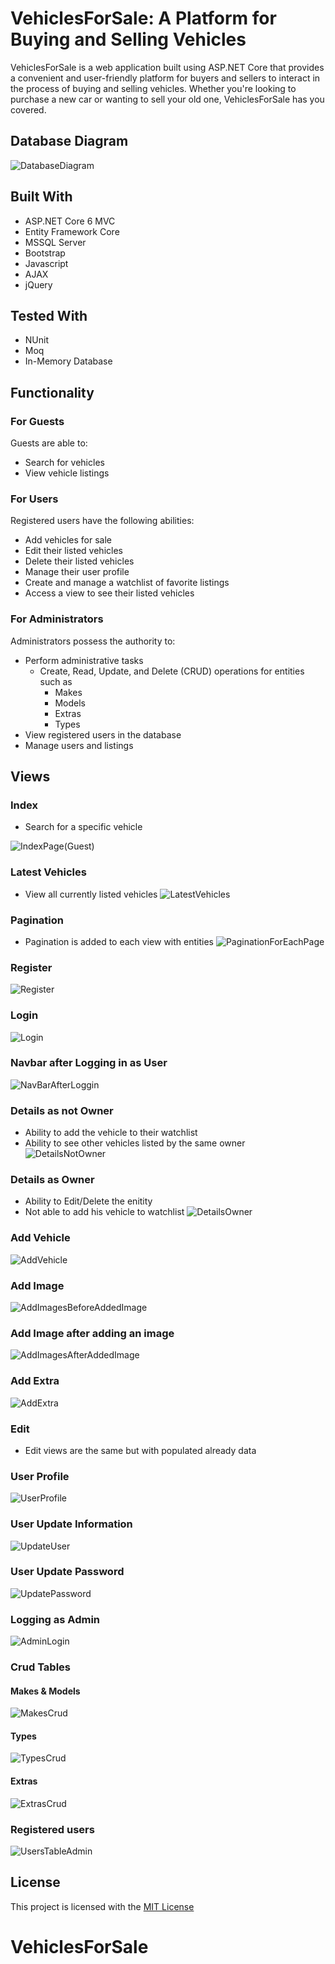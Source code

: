 
# VehiclesForSale: A Platform for Buying and Selling Vehicles
VehiclesForSale is a web application built using ASP.NET Core that provides a convenient and user-friendly platform for buyers and sellers to interact in the process of buying and selling vehicles. Whether you're looking to purchase a new car or wanting to sell your old one, VehiclesForSale has you covered.


## Database Diagram
![DatabaseDiagram](https://github.com/BagriyanBorisov/VehiclesForSale-MVC/assets/108102199/33380810-e4cb-4625-bedc-1fb9ebf0a14a)

## Built With
* ASP.NET Core 6 MVC
* Entity Framework Core
* MSSQL Server
* Bootstrap
* Javascript
* AJAX
* jQuery



## Tested With
* NUnit
* Moq
* In-Memory Database
## Functionality
### For Guests

Guests are able to:
- Search for vehicles
- View vehicle listings

### For Users

Registered users have the following abilities:
- Add vehicles for sale
- Edit their listed vehicles
- Delete their listed vehicles
- Manage their user profile
- Create and manage a watchlist of favorite listings
- Access a view to see their listed vehicles

### For Administrators

Administrators possess the authority to:
- Perform administrative tasks
  - Create, Read, Update, and Delete (CRUD) operations for entities such as 
    - Makes 
    - Models
    - Extras
    - Types
- View registered users in the database
- Manage users and listings

## Views
### Index
* Search for a specific vehicle

![IndexPage(Guest)](https://github.com/BagriyanBorisov/VehiclesForSale-MVC/assets/108102199/59d235e4-7734-436a-a1a6-4611e23081cf)

### Latest Vehicles
* View all currently listed vehicles
![LatestVehicles](https://github.com/BagriyanBorisov/VehiclesForSale-MVC/assets/108102199/644ad270-70b8-4b6d-830a-d249fb86663e)



### Pagination
* Pagination is added to each view with entities
![PaginationForEachPage](https://github.com/BagriyanBorisov/VehiclesForSale-MVC/assets/108102199/d59807b6-f06d-4ac7-8f76-698318aa1086)

### Register
![Register](https://github.com/BagriyanBorisov/VehiclesForSale-MVC/assets/108102199/3b5fbdba-8128-4bd4-957f-b719a2503d93)


### Login
![Login](https://github.com/BagriyanBorisov/VehiclesForSale-MVC/assets/108102199/ece7c0ab-0478-4077-8590-9ff271aa909f)

### Navbar after Logging in as User
![NavBarAfterLoggin](https://github.com/BagriyanBorisov/VehiclesForSale-MVC/assets/108102199/b7d9931b-fead-4041-86a1-dd2f02d0eda0)


### Details as not Owner
  - Ability to add the vehicle to their watchlist
  - Ability to see other vehicles listed by the same owner
![DetailsNotOwner](https://github.com/BagriyanBorisov/VehiclesForSale-MVC/assets/108102199/c43819dd-3679-4d18-860d-4389cb2b46c0)


### Details as Owner
  - Ability to Edit/Delete the enitity
  - Not able to add his vehicle to watchlist
![DetailsOwner](https://github.com/BagriyanBorisov/VehiclesForSale-MVC/assets/108102199/32421521-395e-46d3-abbc-a46fede1e8f8)


### Add Vehicle 
![AddVehicle](https://github.com/BagriyanBorisov/VehiclesForSale-MVC/assets/108102199/fd77d0e5-1b25-4983-bef8-4063a09eed15)

### Add Image
![AddImagesBeforeAddedImage](https://github.com/BagriyanBorisov/VehiclesForSale-MVC/assets/108102199/6c439180-52f7-431e-86ef-40baebb1b30c)

### Add Image after adding an image
![AddImagesAfterAddedImage](https://github.com/BagriyanBorisov/VehiclesForSale-MVC/assets/108102199/22ae33c6-e277-4e86-9dfa-eeaeb26d698b)

### Add Extra
![AddExtra](https://github.com/BagriyanBorisov/VehiclesForSale-MVC/assets/108102199/97e05d64-c547-4553-b5cf-28793aaeb542)

### Edit
 - Edit views are the same but with populated already data

### User Profile
![UserProfile](https://github.com/BagriyanBorisov/VehiclesForSale-MVC/assets/108102199/9db82571-fd2b-4299-9012-d71f27f16f2a)

### User Update Information
![UpdateUser](https://github.com/BagriyanBorisov/VehiclesForSale-MVC/assets/108102199/5a923d63-75d6-40cd-9852-9dfe1a26cbd4)

### User Update Password
![UpdatePassword](https://github.com/BagriyanBorisov/VehiclesForSale-MVC/assets/108102199/98b721aa-aec5-4852-80f6-f07ea1c62271)

### Logging as Admin
![AdminLogin](https://github.com/BagriyanBorisov/VehiclesForSale-MVC/assets/108102199/4310fed7-3ffb-440d-b512-fb95264036d3)

### Crud Tables
 #### Makes & Models
![MakesCrud](https://github.com/BagriyanBorisov/VehiclesForSale-MVC/assets/108102199/e5a4b4c6-f27b-4a0a-b6b8-9baf08e6a71d)

 #### Types 
![TypesCrud](https://github.com/BagriyanBorisov/VehiclesForSale-MVC/assets/108102199/dad6a496-ca38-4d1b-94d1-190ff20a6a18)

 #### Extras
![ExtrasCrud](https://github.com/BagriyanBorisov/VehiclesForSale-MVC/assets/108102199/5ab67751-f9d2-4836-9c5e-6eecd5d253de)

### Registered users
![UsersTableAdmin](https://github.com/BagriyanBorisov/VehiclesForSale-MVC/assets/108102199/29e4a708-2d36-479b-8b56-99ab084f136a)



## License

This project is licensed with the [MIT License](https://choosealicense.com/licenses/mit/)
# VehiclesForSale
